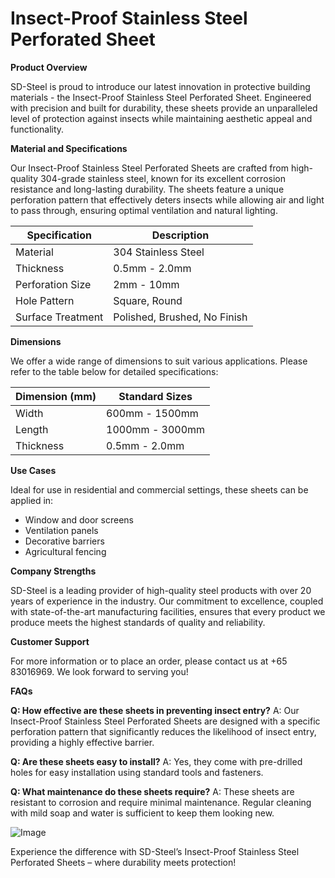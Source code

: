 # Insect-Proof Stainless Steel Perforated Sheet

**Product Overview**

SD-Steel is proud to introduce our latest innovation in protective building materials - the Insect-Proof Stainless Steel Perforated Sheet. Engineered with precision and built for durability, these sheets provide an unparalleled level of protection against insects while maintaining aesthetic appeal and functionality.

**Material and Specifications**

Our Insect-Proof Stainless Steel Perforated Sheets are crafted from high-quality 304-grade stainless steel, known for its excellent corrosion resistance and long-lasting durability. The sheets feature a unique perforation pattern that effectively deters insects while allowing air and light to pass through, ensuring optimal ventilation and natural lighting.

| Specification | Description |
| --- | --- |
| Material | 304 Stainless Steel |
| Thickness | 0.5mm - 2.0mm |
| Perforation Size | 2mm - 10mm |
| Hole Pattern | Square, Round |
| Surface Treatment | Polished, Brushed, No Finish |

**Dimensions**

We offer a wide range of dimensions to suit various applications. Please refer to the table below for detailed specifications:

| Dimension (mm) | Standard Sizes |
| --- | --- |
| Width | 600mm - 1500mm |
| Length | 1000mm - 3000mm |
| Thickness | 0.5mm - 2.0mm |

**Use Cases**

Ideal for use in residential and commercial settings, these sheets can be applied in:
- Window and door screens
- Ventilation panels
- Decorative barriers
- Agricultural fencing

**Company Strengths**

SD-Steel is a leading provider of high-quality steel products with over 20 years of experience in the industry. Our commitment to excellence, coupled with state-of-the-art manufacturing facilities, ensures that every product we produce meets the highest standards of quality and reliability. 

**Customer Support**

For more information or to place an order, please contact us at +65 83016969. We look forward to serving you!

**FAQs**

**Q: How effective are these sheets in preventing insect entry?**
A: Our Insect-Proof Stainless Steel Perforated Sheets are designed with a specific perforation pattern that significantly reduces the likelihood of insect entry, providing a highly effective barrier.

**Q: Are these sheets easy to install?**
A: Yes, they come with pre-drilled holes for easy installation using standard tools and fasteners.

**Q: What maintenance do these sheets require?**
A: These sheets are resistant to corrosion and require minimal maintenance. Regular cleaning with mild soap and water is sufficient to keep them looking new.

![Image](https://github.com/user-attachments/assets/2567258e-e124-4816-932d-1809bd27ef0b)

Experience the difference with SD-Steel’s Insect-Proof Stainless Steel Perforated Sheets – where durability meets protection!